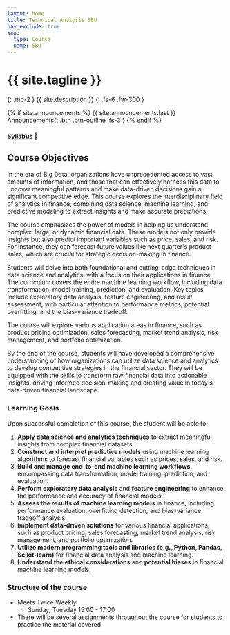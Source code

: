 ```yaml
---
layout: home
title: Technical Analysis SBU
nav_exclude: true
seo:
  type: Course
  name: SBU
---
```


# {{ site.tagline }}
{: .mb-2 }
{{ site.description }}
{: .fs-6 .fw-300 }

{% if site.announcements %}
{{ site.announcements.last }}
[Announcements](announcements.md){: .btn .btn-outline .fs-3 }
{% endif %}

#### [Syllabus](https://ta-sbu.github.io//syllabus/)  🧐

## Course Objectives

In the era of Big Data, organizations have unprecedented access to vast amounts of information, and those that can effectively harness this data to uncover meaningful patterns and make data-driven decisions gain a significant competitive edge. This course explores the interdisciplinary field of analytics in finance, combining data science, machine learning, and predictive modeling to extract insights and make accurate predictions.

The course emphasizes the power of models in helping us understand complex, large, or dynamic financial data. These models not only provide insights but also predict important variables such as price, sales, and risk. For instance, they can forecast future values like next quarter's product sales, which are crucial for strategic decision-making in finance.

Students will delve into both foundational and cutting-edge techniques in data science and analytics, with a focus on their applications in finance. The curriculum covers the entire machine learning workflow, including data transformation, model training, prediction, and evaluation. Key topics include exploratory data analysis, feature engineering, and result assessment, with particular attention to performance metrics, potential overfitting, and the bias-variance tradeoff.

The course will explore various application areas in finance, such as product pricing optimization, sales forecasting, market trend analysis, risk management, and portfolio optimization. 

By the end of the course, students will have developed a comprehensive understanding of how organizations can utilize data science and analytics to develop competitive strategies in the financial sector. They will be equipped with the skills to transform raw financial data into actionable insights, driving informed decision-making and creating value in today's data-driven financial landscape.



### Learning Goals

Upon successful completion of this course, the student will be able to:

1.  **Apply data science and analytics techniques** to extract meaningful insights from complex financial datasets.
2.  **Construct and interpret predictive models** using machine learning algorithms to forecast financial variables such as prices, sales, and risk.
3.  **Build and manage end-to-end machine learning workflows**, encompassing data transformation, model training, prediction, and evaluation.
4.  **Perform exploratory data analysis** and **feature engineering** to enhance the performance and accuracy of financial models.
5.  **Assess the results of machine learning models** in finance, including performance evaluation, overfitting detection, and bias-variance tradeoff analysis.
6.  **Implement data-driven solutions** for various financial applications, such as product pricing, sales forecasting, market trend analysis, risk management, and portfolio optimization.
7.  **Utilize modern programming tools and libraries (e.g., Python, Pandas, Scikit-learn)** for financial data analysis and machine learning.
8.  **Understand the ethical considerations** and **potential biases** in financial machine learning models.

### Structure of the course

 - Meets Twice Weekly
    - Sunday, Tuesday 15:00 - 17:00
 - There will be several assignments throughout the course for students to practice the material covered.




